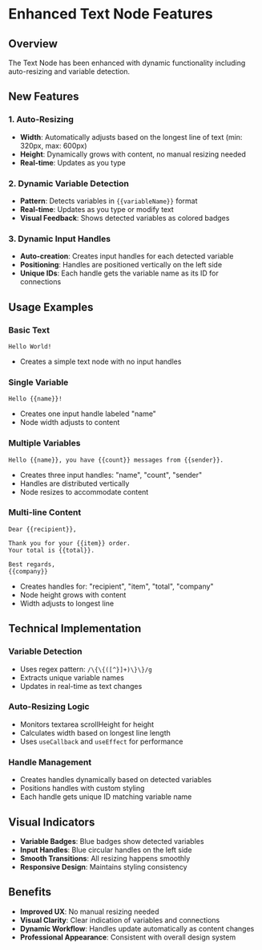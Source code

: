 # Enhanced Text Node Features

## Overview

The Text Node has been enhanced with dynamic functionality including auto-resizing and variable detection.

## New Features

### 1. Auto-Resizing

- **Width**: Automatically adjusts based on the longest line of text (min: 320px, max: 600px)
- **Height**: Dynamically grows with content, no manual resizing needed
- **Real-time**: Updates as you type

### 2. Dynamic Variable Detection

- **Pattern**: Detects variables in `{{variableName}}` format
- **Real-time**: Updates as you type or modify text
- **Visual Feedback**: Shows detected variables as colored badges

### 3. Dynamic Input Handles

- **Auto-creation**: Creates input handles for each detected variable
- **Positioning**: Handles are positioned vertically on the left side
- **Unique IDs**: Each handle gets the variable name as its ID for connections

## Usage Examples

### Basic Text

```
Hello World!
```

- Creates a simple text node with no input handles

### Single Variable

```
Hello {{name}}!
```

- Creates one input handle labeled "name"
- Node width adjusts to content

### Multiple Variables

```
Hello {{name}}, you have {{count}} messages from {{sender}}.
```

- Creates three input handles: "name", "count", "sender"
- Handles are distributed vertically
- Node resizes to accommodate content

### Multi-line Content

```
Dear {{recipient}},

Thank you for your {{item}} order.
Your total is {{total}}.

Best regards,
{{company}}
```

- Creates handles for: "recipient", "item", "total", "company"
- Node height grows with content
- Width adjusts to longest line

## Technical Implementation

### Variable Detection

- Uses regex pattern: `/\{\{([^}]+)\}\}/g`
- Extracts unique variable names
- Updates in real-time as text changes

### Auto-Resizing Logic

- Monitors textarea scrollHeight for height
- Calculates width based on longest line length
- Uses `useCallback` and `useEffect` for performance

### Handle Management

- Creates handles dynamically based on detected variables
- Positions handles with custom styling
- Each handle gets unique ID matching variable name

## Visual Indicators

- **Variable Badges**: Blue badges show detected variables
- **Input Handles**: Blue circular handles on the left side
- **Smooth Transitions**: All resizing happens smoothly
- **Responsive Design**: Maintains styling consistency

## Benefits

- **Improved UX**: No manual resizing needed
- **Visual Clarity**: Clear indication of variables and connections
- **Dynamic Workflow**: Handles update automatically as content changes
- **Professional Appearance**: Consistent with overall design system
